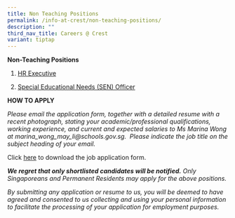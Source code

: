 ```yaml
---
title: Non Teaching Positions
permalink: /info-at-crest/non-teaching-positions/
description: ""
third_nav_title: Careers @ Crest
variant: tiptap
---
```

<p><strong>Non-Teaching Positions</strong>
</p>
<ol data-tight="true" class="tight">
<li>
<p><a href="https://www.crestsec.edu.sg/hr-executive/" rel="noopener nofollow" target="_blank">HR Executive</a>
</p>
</li>
<li>
<p><a href="https://www.crestsec.edu.sg/special-educational-needs-sen-officer/" rel="noopener nofollow" target="_blank">Special Educational Needs (SEN) Officer</a>
</p>
</li>
</ol>
<p></p>
<p><strong>HOW TO APPLY</strong>
</p>
<p><em>Please email the application form, together with a detailed resume with a recent photograph, stating your academic/professional qualifications, working experience, and current and expected salaries to Ms Marina Wong at <a rel="noopener noreferrer nofollow" target="_blank">marina_wong_may_li@schools.gov.sg</a>. &nbsp;Please indicate the job title on the subject heading of your email.</em>
</p>
<p>Click&nbsp;<a href="/files/Crest_Secondary_School___Job_Application_Form__Direct_Hire_.pdf" rel="noopener noreferrer nofollow" target="_blank">here</a>&nbsp;to
download the job application form.</p>
<p><strong><em>We regret that only shortlisted candidates will be notified.</em></strong><em> Only Singaporeans and Permanent Residents may apply for the above positions.</em>
</p>
<p><em>By submitting any application or resume to us, you will be deemed to have agreed and consented to us collecting and using your personal information</em>  <em>to facilitate the processing of your application for employment purposes.</em>
</p>